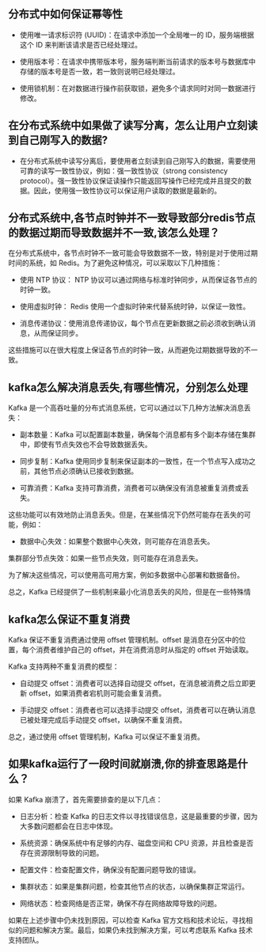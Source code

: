 ## 分布式中如何保证幂等性
+ 使用唯一请求标识符 (UUID)：在请求中添加一个全局唯一的 ID，服务端根据这个 ID 来判断该请求是否已经处理过。

+ 使用版本号：在请求中携带版本号，服务端判断当前请求的版本号与数据库中存储的版本号是否一致，若一致则说明已经处理过。

+ 使用锁机制：在对数据进行操作前获取锁，避免多个请求同时对同一数据进行修改。

## 在分布式系统中如果做了读写分离，怎么让用户立刻读到自己刚写入的数据?
+ 在分布式系统中读写分离后，要使用者立刻读到自己刚写入的数据，需要使用可靠的读写一致性协议，例如：强一致性协议（strong consistency protocol）。强一致性协议保证读操作只能返回写操作已经完成并且提交的数据。因此，使用强一致性协议可以保证用户读取的数据是最新的。


## 分布式系统中,各节点时钟并不一致导致部分redis节点的数据过期而导致数据并不一致,该怎么处理？
在分布式系统中，各节点时钟不一致可能会导致数据不一致，特别是对于使用过期时间的系统，如 Redis。为了避免这种情况，可以采取以下几种措施：

+ 使用 NTP 协议： NTP 协议可以通过网络与标准时钟同步，从而保证各节点的时钟一致。

+ 使用虚拟时钟： Redis 使用一个虚拟时钟来代替系统时钟，以保证一致性。

+ 消息传递协议：使用消息传递协议，每个节点在更新数据之前必须收到确认消息，从而保证同步。

这些措施可以在很大程度上保证各节点的时钟一致，从而避免过期数据导致的不一致。


## kafka怎么解决消息丢失,有哪些情况，分别怎么处理
Kafka 是一个高吞吐量的分布式消息系统，它可以通过以下几种方法解决消息丢失：

+ 副本数量：Kafka 可以配置副本数量，确保每个消息都有多个副本存储在集群中，即使有节点失效也不会导致数据丢失。

+ 同步复制：Kafka 使用同步复制来保证副本的一致性，在一个节点写入成功之前，其他节点必须确认已接收到数据。

+ 可靠消费：Kafka 支持可靠消费，消费者可以确保没有消息被重复消费或丢失。

这些功能可以有效地防止消息丢失。但是，在某些情况下仍然可能存在丢失的可能，例如：

+ 数据中心失效：如果整个数据中心失效，则可能存在消息丢失。

集群部分节点失效：如果一些节点失效，则可能存在消息丢失。

为了解决这些情况，可以使用高可用方案，例如多数据中心部署和数据备份。

总之，Kafka 已经提供了一些机制来最小化消息丢失的风险，但是在一些特殊情
## kafka怎么保证不重复消费
Kafka 保证不重复消费通过使用 offset 管理机制。offset 是消息在分区中的位置，每个消费者维护自己的 offset，并在消费消息时从指定的 offset 开始读取。

Kafka 支持两种不重复消费的模型：

+ 自动提交 offset：消费者可以选择自动提交 offset，在消息被消费之后立即更新 offset，如果消费者宕机则可能会重复消费。

+ 手动提交 offset：消费者也可以选择手动提交 offset，消费者可以在确认消息已被处理完成后手动提交 offset，以确保不重复消费。

总之，通过使用 offset 管理机制，Kafka 可以保证不重复消费。
## 如果kafka运行了一段时间就崩溃,你的排查思路是什么？
如果 Kafka 崩溃了，首先需要排查的是以下几点：

+ 日志分析：检查 Kafka 的日志文件以寻找错误信息，这是最重要的步骤，因为大多数问题都会在日志中体现。

+ 系统资源：确保系统中有足够的内存、磁盘空间和 CPU 资源，并且检查是否存在资源限制导致的问题。

+ 配置文件：检查配置文件，确保没有配置问题导致的错误。

+ 集群状态：如果是集群问题，检查其他节点的状态，以确保集群正常运行。

+ 网络状态：检查网络是否正常，确保不存在网络故障导致的问题。

如果在上述步骤中仍未找到原因，可以检查 Kafka 官方文档和技术论坛，寻找相似的问题和解决方案。最后，如果仍未找到解决方案，可以考虑联系 Kafka 技术支持团队。